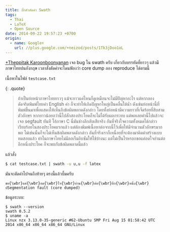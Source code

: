 ```yaml
---
title: บั๊กตัวตัดคำ Swath
tags:
  - Thai
  - LaTeX
  - Open Source
date: 2014-09-22 19:57:23 +0700
origin:
  - name: Google+
    url: //plus.google.com/+neizod/posts/1Tk3jDoo1oL
---
```


[+Theppitak Karoonboonyanan][theppitak] เจอ bug ใน swath ครับ เกี่ยวกับบรรทัดที่ยาวๆ แล้วมีภาษาไทยปนอังกฤษ เวลาสั่งตัดคำจะโดนฟ้องว่า core dump ลอง reproduce ได้ตามนี้

เนื้อหาในไฟล์ `testcase.txt`

{: .quote}
> ถ้าเป็นย่อหน้าภาษาไทยยาวๆ แม้จะยาวแค่ไหนก็ดูเหมือนจะไม่มีปัญหาอะไร แต่หากลองดัดจริตพิมพ์ไทยคำ English คำ ก็จะทำให้เกิดปัญหาใหญ่เป็นคลื่นใต้น้ำ ดังเช่นย่อหน้านี้ที่พิมพ์ขึ้นมาเพื่อแสดงให้เห็นถึงข้อผิดพลาดดังกล่าว โดยทั้งย่อหน้ามีความยาวที่เจ็ดร้อยยี่สิบสามตัวอักษร หากยาวน้อยกว่านี้ไปสักสองประโยคก็จะไม่ได้รับผลกระทบ แต่พอเลยค่านี้ไปแล้วจะเจอ segfault ทันที โอ้ภาษา C นี่มันช่างลึกลับเสียจริง อันที่จริงใจความทั้งหมดได้กล่าวเรียบร้อยในสองประโยคแรกแล้ว แต่ต้องพิมพ์เนื้อหาต่อจากนี้ไว้เพื่อให้มีจำนวนตัวอักษรมากพอ ไม่เช่นนั้นก็จะไม่เห็นข้อผิดพลาดดังกล่าว อันที่จริงเราก็เหนื่อยที่จะต้องมาคิดคำสร้างแบบทดสอบแล้ว ทำไมภาษาไทยไม่มีลอเร็มอิบซัมให้ใช้บ้างนะ แต่ไม่เป็นไรหรอกขอแค่อดใจอ่านต่ออีกหนึ่งประโยค ก็จะพบกับข้อผิดพลาดนี้แล้ว

แล้วสั่ง

``` bash
$ cat testcase.txt | swath -u u,u -f latex
```

มันจะตัดคำไปจนถึงท้ายๆ ตรงนี้แล้วบึ้มครับ

```
ขอ{\wbr}แค่{\wbr}อด{\wbr}ใจ{\wbr}อ่าน{\wbr}ต่อ{\wbr}อีก{\wbr}หนึ่ง{\wbr}ปSegmentation fault (core dumped)
```

ข้อมูลระบบ:

```
$ swath --version
swath 0.5.2
$ uname -a
Linux nzx 3.13.0-35-generic #62-Ubuntu SMP Fri Aug 15 01:58:42 UTC 2014 x86_64 x86_64 x86_64 GNU/Linux
```


[theppitak]: //plus.google.com/107409874746864056937
